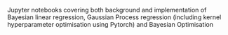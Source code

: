 Jupyter notebooks covering both background and implementation of Bayesian linear regression,
Gaussian Process regression (including kernel hyperparameter optimisation using Pytorch) and 
Bayesian Optimisation

